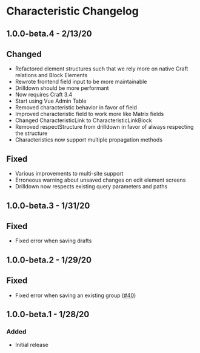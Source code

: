 # Characteristic Changelog

## 1.0.0-beta.4 - 2/13/20
## Changed
- Refactored element structures such that we rely more on native Craft relations and Block Elements
- Rewrote frontend field input to be more maintainable
- Drilldown should be more performant 
- Now requires Craft 3.4
- Start using Vue Admin Table
- Removed characteristic behavior in favor of field
- Improved characteristic field to work more like Matrix fields
- Changed CharacteristicLink to CharacteristicLinkBlock
- Removed respectStructure from drilldown in favor of always respecting the structure
- Characteristics now support multiple propagation methods

## Fixed
- Various improvements to multi-site support
- Erroneous warning about unsaved changes on edit element screens
- Drilldown now respects existing query parameters and paths

## 1.0.0-beta.3 - 1/31/20
## Fixed
- Fixed error when saving drafts

## 1.0.0-beta.2 - 1/29/20
## Fixed
- Fixed error when saving an existing group ([#40](https://github.com/venveo/craft-characteristic/issues/40))

## 1.0.0-beta.1 - 1/28/20
### Added
- Initial release
